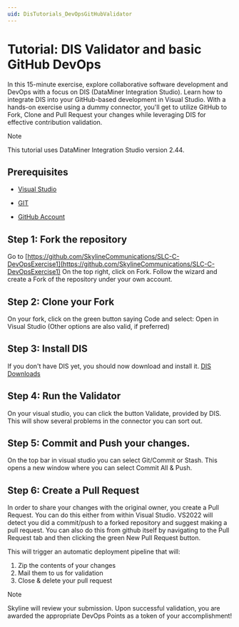 ```yaml
---
uid: DisTutorials_DevOpsGitHubValidator
---
```


# Tutorial: DIS Validator and basic GitHub DevOps

In this 15-minute exercise, explore collaborative software development and DevOps with a focus on DIS (DataMiner Integration Studio). Learn how to integrate DIS into your GitHub-based development in Visual Studio. With a hands-on exercise using a dummy connector, you'll get to utilize GitHub to Fork, Clone and Pull Request your changes while leveraging DIS for effective contribution validation.

> [!NOTE]
> This tutorial uses DataMiner Integration Studio version 2.44.

## Prerequisites

- [Visual Studio](https://visualstudio.microsoft.com/downloads/)

- [GIT](https://git-scm.com/book/en/v2/Getting-Started-Installing-Git)

- [GitHub Account](https://docs.github.com/en/get-started/signing-up-for-github/signing-up-for-a-new-github-account)

## Step 1: Fork the repository
Go to [https://github.com/SkylineCommunications/SLC-C-DevOpsExercise1](https://github.com/SkylineCommunications/SLC-C-DevOpsExercise1)
On the top right, click on Fork. Follow the wizard and create a Fork of the repository under your own account.

## Step 2: Clone your Fork
On your fork, click on the green button saying Code and select: Open in Visual Studio  (Other options are also valid, if preferred)

## Step 3: Install DIS
If you don't have DIS yet, you should now download and install it.
[DIS Downloads](https://community.dataminer.services/exphub-dis/#downloads)

## Step 4: Run the Validator
On your visual studio, you can click the button Validate, provided by DIS.
This will show several problems in the connector you can sort out.

## Step 5: Commit and Push your changes.
On the top bar in visual studio you can select Git/Commit or Stash.
This opens a new window where you can select Commit All & Push.

## Step 6: Create a Pull Request
In order to share your changes with the original owner, you create a Pull Request.
You can do this either from within Visual Studio. VS2022 will detect you did a commit/push to a forked repository and suggest making a pull request.
You can also do this from github itself by navigating to the Pull Request tab and then clicking the green New Pull Request button.

This will trigger an automatic deployment pipeline that will:

1. Zip the contents of your changes
1. Mail them to us for validation
1. Close & delete your pull request

> [!NOTE]
> Skyline will review your submission. Upon successful validation, you are awarded the appropriate DevOps Points as a token of your accomplishment!
